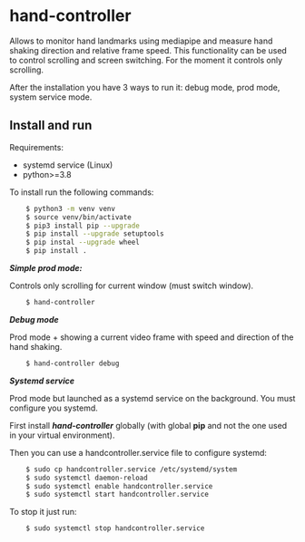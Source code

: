 # hand-controller

Allows to monitor hand landmarks using mediapipe and measure hand shaking direction and relative frame speed.
This functionality can be used to control scrolling and screen switching. For the moment it controls only scrolling.

After the installation you have 3 ways to run it: debug mode, prod mode, system service mode.

## Install and run

Requirements:

- systemd service (Linux)
- python>=3.8 

To install run the following commands:

```bash
    $ python3 -m venv venv
    $ source venv/bin/activate
    $ pip3 install pip --upgrade
    $ pip install --upgrade setuptools
    $ pip instal --upgrade wheel
    $ pip install . 
```
***Simple prod mode:***

Controls only scrolling for current window (must switch window).

```bash
    $ hand-controller
```

***Debug mode***

Prod mode + showing a current video frame with speed and direction of the hand shaking.

```bash
    $ hand-controller debug
```

***Systemd service***

Prod mode but launched as a systemd service on the background. You must configure you systemd.

First install ***hand-controller*** globally (with global **pip** and not the one used in your virtual environment).

Then you can use a handcontroller.service file to configure systemd:

```bash
    $ sudo cp handcontroller.service /etc/systemd/system
    $ sudo systemctl daemon-reload
    $ sudo systemctl enable handcontroller.service
    $ sudo systemctl start handcontroller.service
```

To stop it just run:

```bash
    $ sudo systemctl stop handcontroller.service
```

